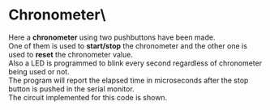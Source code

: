 # Chronometer\
Here a **chronometer** using two pushbuttons have been made.\
One of them is used to **start/stop** the chronometer and the other one is used to **reset** the chronometer value.\
Also a LED is programmed to blink every second regardless of chronometer being used or not.\
The program will report the elapsed time in microseconds after the stop button is pushed in the serial monitor.\
The circuit implemented for this code is shown.
